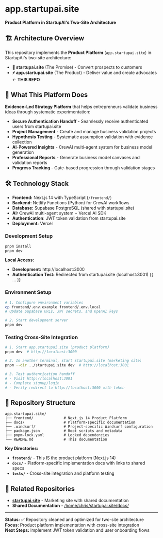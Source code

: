 # app.startupai.site

**Product Platform in StartupAI's Two-Site Architecture**

## 🏗️ Architecture Overview

This repository implements the **Product Platform** (`app.startupai.site`) in StartupAI's two-site architecture:

- **🎯 startupai.site** (The Promise) - Convert prospects to customers
- **⚡ app.startupai.site** (The Product) - Deliver value and create advocates ← **THIS REPO**

## 🚀 What This Platform Does

**Evidence-Led Strategy Platform** that helps entrepreneurs validate business ideas through systematic experimentation:

- **Secure Authentication Handoff** - Seamlessly receive authenticated users from startupai.site
- **Project Management** - Create and manage business validation projects
- **Hypothesis Testing** - Systematic assumption validation with evidence collection
- **AI-Powered Insights** - CrewAI multi-agent system for business model generation
- **Professional Reports** - Generate business model canvases and validation reports
- **Progress Tracking** - Gate-based progression through validation stages

## 🛠️ Technology Stack

- **Frontend:** Next.js 14 with TypeScript (`/frontend/`)
- **Backend:** Netlify Functions (Python) for CrewAI workflows
- **Database:** Supabase PostgreSQL (shared with startupai.site)
- **AI:** CrewAI multi-agent system + Vercel AI SDK
- **Authentication:** JWT token validation from startupai.site
- **Deployment:** Vercel


### Development Setup
```bash
pnpm install
pnpm dev
```

**Local Access:**
- **Development:** http://localhost:3000
- **Authentication Test:** Redirected from startupai.site (localhost:3001)
{{ ... }}
### Environment Setup
```bash
# 1. Configure environment variables
cp frontend/.env.example frontend/.env.local
# Update Supabase URLs, JWT secrets, and OpenAI keys

# 2. Start development server
pnpm dev
```

### Testing Cross-Site Integration
```bash
# 1. Start app.startupai.site (product platform)
pnpm dev  # http://localhost:3000

# 2. In another terminal, start startupai.site (marketing site)
pnpm --dir ../startupai.site dev  # http://localhost:3001

# 3. Test authentication handoff
# - Visit http://localhost:3001
# - Complete signup/login
# - Verify redirect to http://localhost:3000 with token
```

## 📁 Repository Structure

```
app.startupai.site/
├── frontend/              # Next.js 14 Product Platform
├── docs/                  # Platform-specific documentation
├── .windsurf/             # Project-specific Windsurf configuration
├── package.json           # Root scripts and metadata
├── pnpm-lock.yaml         # Locked dependencies
└── README.md              # This documentation
```

**Key Directories:**
- **`frontend/`** - This IS the product platform (Next.js 14)
- **`docs/`** - Platform-specific implementation docs with links to shared specs
- **`tests/`** - Cross-site integration and platform testing

## 🔗 Related Repositories

- **[startupai.site](../startupai.site/)** - Marketing site with shared documentation
- **Shared Documentation** - [/home/chris/startupai.site/docs/](/home/chris/startupai.site/docs/)

---

**Status:** ✅ Repository cleaned and optimized for two-site architecture  
**Focus:** Product platform implementation with cross-site integration  
**Next Steps:** Implement JWT token validation and user onboarding flows
